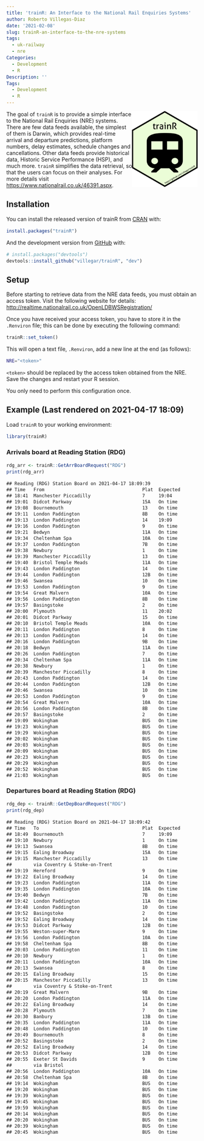 ```yaml
---
title: 'trainR: An Interface to the National Rail Enquiries Systems'
author: Roberto Villegas-Diaz
date: '2021-02-08'
slug: trainR-an-interface-to-the-nre-systems
tags:
  - uk-railway
  - nre
Categories:
  - Development
  - R
Description: ''
Tags:
  - Development
  - R
---
```


<img src="https://raw.githubusercontent.com/villegar/trainR/main/inst/images/logo.png" alt="logo" align="right" height=200px/>

The goal of `trainR` is to provide a simple interface to the 
National Rail Enquiries (NRE) systems. There are few data feeds 
available, the simplest of them is Darwin, which provides real-time 
arrival and departure predictions, platform numbers, delay estimates, 
schedule changes and cancellations. Other data feeds provide historical 
data, Historic Service Performance (HSP), and much more. `trainR` 
simplifies the data retrieval, so that the users can focus on their 
analyses. For more details visit 
https://www.nationalrail.co.uk/46391.aspx.

## Installation

You can install the released version of trainR from [CRAN](https://CRAN.R-project.org) with:

``` r
install.packages("trainR")
```

And the development version from [GitHub](https://github.com/) with:

``` r
# install.packages("devtools")
devtools::install_github("villegar/trainR", "dev")
```

## Setup
Before starting to retrieve data from the NRE data feeds, you must obtain an access token. 
Visit the following website for details: http://realtime.nationalrail.co.uk/OpenLDBWSRegistration/

Once you have received your access token, you have to store it in the `.Renviron` file; this can be 
done by executing the following command:


```r
trainR::set_token()
```

This will open a text file, `.Renviron`, add a new line at the end (as follows):

```bash
NRE="<token>"
```

`<token>` should be replaced by the access token obtained from the NRE. Save the changes and restart 
your R session.

You only need to perform this configuration once.

## Example (Last rendered on 2021-04-17 18:09)

Load `trainR` to your working environment:

```r
library(trainR)
```

### Arrivals board at Reading Station (RDG)


```r
rdg_arr <- trainR::GetArrBoardRequest("RDG")
print(rdg_arr)
```

```
## Reading (RDG) Station Board on 2021-04-17 18:09:39
## Time   From                                    Plat  Expected
## 18:41  Manchester Piccadilly                   7     19:04
## 19:01  Didcot Parkway                          15A   On time
## 19:08  Bournemouth                             13    On time
## 19:11  London Paddington                       8B    On time
## 19:13  London Paddington                       14    19:09
## 19:16  London Paddington                       9     On time
## 19:21  Bedwyn                                  11A   On time
## 19:34  Cheltenham Spa                          10A   On time
## 19:37  London Paddington                       7B    On time
## 19:38  Newbury                                 1     On time
## 19:39  Manchester Piccadilly                   13    On time
## 19:40  Bristol Temple Meads                    11A   On time
## 19:43  London Paddington                       14    On time
## 19:44  London Paddington                       12B   On time
## 19:46  Swansea                                 10    On time
## 19:53  London Paddington                       9     On time
## 19:54  Great Malvern                           10A   On time
## 19:56  London Paddington                       8B    On time
## 19:57  Basingstoke                             2     On time
## 20:00  Plymouth                                11    20:02
## 20:01  Didcot Parkway                          15    On time
## 20:10  Bristol Temple Meads                    10A   On time
## 20:11  London Paddington                       8     On time
## 20:13  London Paddington                       14    On time
## 20:16  London Paddington                       9B    On time
## 20:18  Bedwyn                                  11A   On time
## 20:26  London Paddington                       7     On time
## 20:34  Cheltenham Spa                          11A   On time
## 20:38  Newbury                                 1     On time
## 20:39  Manchester Piccadilly                   8     On time
## 20:43  London Paddington                       14    On time
## 20:44  London Paddington                       12B   On time
## 20:46  Swansea                                 10    On time
## 20:53  London Paddington                       9     On time
## 20:54  Great Malvern                           10A   On time
## 20:56  London Paddington                       8B    On time
## 20:57  Basingstoke                             2     On time
## 19:09  Wokingham                               BUS   On time
## 19:23  Wokingham                               BUS   On time
## 19:29  Wokingham                               BUS   On time
## 20:02  Wokingham                               BUS   On time
## 20:03  Wokingham                               BUS   On time
## 20:09  Wokingham                               BUS   On time
## 20:23  Wokingham                               BUS   On time
## 20:29  Wokingham                               BUS   On time
## 20:52  Wokingham                               BUS   On time
## 21:03  Wokingham                               BUS   On time
```

### Departures board at Reading Station (RDG)


```r
rdg_dep <- trainR::GetDepBoardRequest("RDG")
print(rdg_dep)
```

```
## Reading (RDG) Station Board on 2021-04-17 18:09:42
## Time   To                                      Plat  Expected
## 18:49  Bournemouth                             7     19:09
## 19:10  Newbury                                 1     On time
## 19:13  Swansea                                 8B    On time
## 19:15  Ealing Broadway                         15A   On time
## 19:15  Manchester Piccadilly                   13    On time
##        via Coventry & Stoke-on-Trent           
## 19:19  Hereford                                9     On time
## 19:22  Ealing Broadway                         14    On time
## 19:23  London Paddington                       11A   On time
## 19:35  London Paddington                       10A   On time
## 19:40  Bedwyn                                  7B    On time
## 19:42  London Paddington                       11A   On time
## 19:48  London Paddington                       10    On time
## 19:52  Basingstoke                             2     On time
## 19:52  Ealing Broadway                         14    On time
## 19:53  Didcot Parkway                          12B   On time
## 19:55  Weston-super-Mare                       9     On time
## 19:56  London Paddington                       10A   On time
## 19:58  Cheltenham Spa                          8B    On time
## 20:03  London Paddington                       11    On time
## 20:10  Newbury                                 1     On time
## 20:11  London Paddington                       10A   On time
## 20:13  Swansea                                 8     On time
## 20:15  Ealing Broadway                         15    On time
## 20:15  Manchester Piccadilly                   13    On time
##        via Coventry & Stoke-on-Trent           
## 20:19  Great Malvern                           9B    On time
## 20:20  London Paddington                       11A   On time
## 20:22  Ealing Broadway                         14    On time
## 20:28  Plymouth                                7     On time
## 20:30  Banbury                                 13B   On time
## 20:35  London Paddington                       11A   On time
## 20:48  London Paddington                       10    On time
## 20:49  Bournemouth                             8     On time
## 20:52  Basingstoke                             2     On time
## 20:52  Ealing Broadway                         14    On time
## 20:53  Didcot Parkway                          12B   On time
## 20:55  Exeter St Davids                        9     On time
##        via Bristol                             
## 20:56  London Paddington                       10A   On time
## 20:58  Cheltenham Spa                          8B    On time
## 19:14  Wokingham                               BUS   On time
## 19:20  Wokingham                               BUS   On time
## 19:39  Wokingham                               BUS   On time
## 19:45  Wokingham                               BUS   On time
## 19:59  Wokingham                               BUS   On time
## 20:14  Wokingham                               BUS   On time
## 20:20  Wokingham                               BUS   On time
## 20:39  Wokingham                               BUS   On time
## 20:45  Wokingham                               BUS   On time
```

